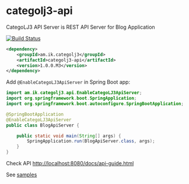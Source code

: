 # categolj3-api

CategoLJ3 API Server is REST API Server for Blog Application

[![Build Status](https://travis-ci.org/categolj/categolj3-api.svg?branch=master)](https://travis-ci.org/categolj/categolj3-api)

``` xml
<dependency>
    <groupId>am.ik.categolj3</groupId>
    <artifactId>categolj3-api</artifactId>
    <version>1.0.0.M3</version>
</dependency>
```

Add `@EnableCategoLJ3ApiServer` in Spring Boot app:

``` java
import am.ik.categolj3.api.EnableCategoLJ3ApiServer;
import org.springframework.boot.SpringApplication;
import org.springframework.boot.autoconfigure.SpringBootApplication;

@SpringBootApplication
@EnableCategoLJ3ApiServer
public class BlogApiServer {

    public static void main(String[] args) {
        SpringApplication.run(BlogApiServer.class, args);
    }
}
```

Check API [http://localhost:8080/docs/api-guide.html](http://localhost:8080/docs/api-guide.html)

See [samples](samples)
